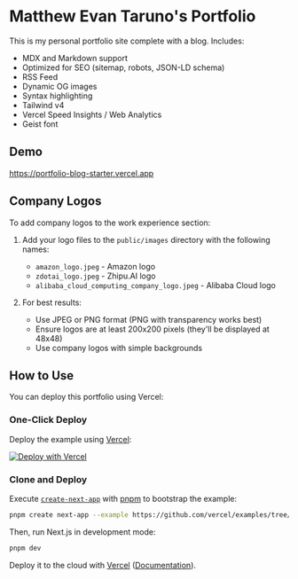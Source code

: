 # Matthew Evan Taruno's Portfolio

This is my personal portfolio site complete with a blog. Includes:

- MDX and Markdown support
- Optimized for SEO (sitemap, robots, JSON-LD schema)
- RSS Feed
- Dynamic OG images
- Syntax highlighting
- Tailwind v4
- Vercel Speed Insights / Web Analytics
- Geist font

## Demo

https://portfolio-blog-starter.vercel.app

## Company Logos

To add company logos to the work experience section:

1. Add your logo files to the `public/images` directory with the following names:
   - `amazon_logo.jpeg` - Amazon logo
   - `zdotai_logo.jpeg` - Zhipu.AI logo
   - `alibaba_cloud_computing_company_logo.jpeg` - Alibaba Cloud logo

2. For best results:
   - Use JPEG or PNG format (PNG with transparency works best)
   - Ensure logos are at least 200x200 pixels (they'll be displayed at 48x48)
   - Use company logos with simple backgrounds

## How to Use

You can deploy this portfolio using Vercel:

### One-Click Deploy

Deploy the example using [Vercel](https://vercel.com?utm_source=github&utm_medium=readme&utm_campaign=vercel-examples):

[![Deploy with Vercel](https://vercel.com/button)](https://vercel.com/new/clone?repository-url=https://github.com/vercel/examples/tree/main/solutions/blog&project-name=blog&repository-name=blog)

### Clone and Deploy

Execute [`create-next-app`](https://github.com/vercel/next.js/tree/canary/packages/create-next-app) with [pnpm](https://pnpm.io/installation) to bootstrap the example:

```bash
pnpm create next-app --example https://github.com/vercel/examples/tree/main/solutions/blog blog
```

Then, run Next.js in development mode:

```bash
pnpm dev
```

Deploy it to the cloud with [Vercel](https://vercel.com/templates) ([Documentation](https://nextjs.org/docs/app/building-your-application/deploying)).
